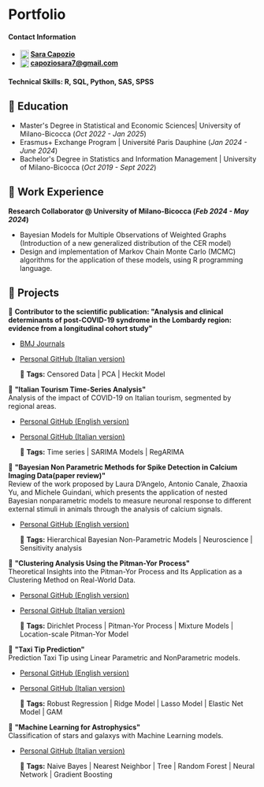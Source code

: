 # Portfolio

#### Contact Information  
- **<img src="https://upload.wikimedia.org/wikipedia/commons/thumb/8/81/LinkedIn_icon.svg/1024px-LinkedIn_icon.svg.png" alt="LinkedIn" style="width:18px; vertical-align:text-top;">
[Sara Capozio](https://www.linkedin.com/in/sara-capozio/)**
- **<img src="https://upload.wikimedia.org/wikipedia/commons/thumb/7/7e/Gmail_icon_%282020%29.svg/2560px-Gmail_icon_%282020%29.svg.png" alt="Email" style="width:18px; vertical-align:text-top;"> 
[capoziosara7@gmail.com](mailto:capoziosara7@gmail.com)**

#### Technical Skills: R, SQL, Python, SAS, SPSS

## 📎 Education			       		
- Master's Degree in Statistical and Economic Sciences| University of Milano-Bicocca (_Oct 2022 - Jan 2025_)
- Erasmus+ Exchange Program		| Université Paris Dauphine (_Jan 2024 - June 2024_)       		
- Bachelor's Degree in Statistics and Information Management | University of Milano-Bicocca (_Oct 2019 - Sept 2022_)

## 📎 Work Experience
**Research Collaborator @ University of Milano-Bicocca (_Feb 2024 - May 2024_)**
- Bayesian Models for Multiple Observations of Weighted Graphs (Introduction of a new generalized distribution of the CER model)
- Design and implementation of Markov Chain Monte Carlo (MCMC) algorithms for the application of these models, using R programming language.
  

## 📎 Projects

📄 **Contributor to the scientific publication: "Analysis and clinical determinants of post-COVID-19 syndrome in the Lombardy region: evidence from a longitudinal cohort study"**  

- [BMJ Journals](https://bmjopen.bmj.com/content/14/2/e075185)  
- [Personal GitHub (Italian version)](https://lucadesimonegit.github.io/portfolio/tesi_capozio_sara.pdf)

  📌 **Tags:** Censored Data | PCA | Heckit Model 

📄 **"Italian Tourism Time-Series Analysis"**  
Analysis of the impact of COVID-19 on Italian tourism, segmented by regional areas.  

- [Personal GitHub (English version)](https://saracapozio.github.io/Portfolio/Italia_tourism_analysis_english_version.pdf)
- [Personal GitHub (Italian version)](https://saracapozio.github.io/Portfolio/Italian_tourism_analysis_italian_version.pdf)

  📌 **Tags:** Time series | SARIMA Models | RegARIMA 

📄 **"Bayesian Non Parametric Methods for Spike Detection in Calcium Imaging Data(paper review)"**  
Review of the work proposed by Laura D’Angelo, Antonio Canale, Zhaoxia Yu, and Michele Guindani, which presents the application of nested Bayesian nonparametric models to measure neuronal response to different external stimuli in animals through the analysis of calcium signals.  

- [Personal GitHub (English version)](https://saracapozio.github.io/Portfolio/Bayesian_Nonparametric.pdf)

  📌 **Tags:** Hierarchical Bayesian Non-Parametric Models | Neuroscience | Sensitivity analysis

📄 **"Clustering Analysis Using the Pitman-Yor Process"**  
Theoretical Insights into the Pitman-Yor Process and Its Application as a Clustering Method on Real-World Data.  

- [Personal GitHub (English version)](https://saracapozio.github.io/Portfolio/Pitman_Yor_Process_english_version.pdf)
- [Personal GitHub (Italian version)](https://saracapozio.github.io/Portfolio/Pitman_Yor_Process_analysis.pdf)

  📌 **Tags:**  Dirichlet Process | Pitman-Yor Process | Mixture Models | Location-scale Pitman-Yor Model

📄 **"Taxi Tip Prediction"**  
Prediction Taxi Tip using Linear Parametric and NonParametric models.  

- [Personal GitHub (English version)](https://saracapozio.github.io/Portfolio/Taxi_tip_prediction_english_version.pdf)
- [Personal GitHub (Italian version)](https://saracapozio.github.io/Portfolio/Taxi_tip_prediction_italian_version.pdf)

  📌 **Tags:**  Robust Regression | Ridge Model | Lasso Model | Elastic Net Model | GAM  

📄 **"Machine Learning  for Astrophysics"**  
Classification of stars and galaxys with Machine Learning models.  

- [Personal GitHub (Italian version)](https://saracapozio.github.io/Portfolio/galaxy_stars_classification.pdf)

  📌 **Tags:**  Naive Bayes | Nearest Neighbor | Tree | Random Forest | Neural Network | Gradient Boosting  
 


